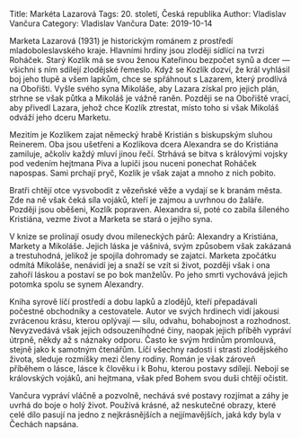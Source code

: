 Title: Markéta Lazarová
Tags: 20. století, Česká republika
Author: Vladislav Vančura
Category: Vladislav Vančura
Date: 2019-10-14

Marketa Lazarová (1931) je historickým románem z prostředí mladoboleslavského kraje. Hlavními hrdiny jsou zloději sídlící na tvrzi Roháček. Starý Kozlík má se svou ženou Kateřinou bezpočet synů a dcer — všichni s ním sdílejí zlodějské řemeslo. Když se Kozlík dozví, že král vyhlásil boj jeho tlupě a všem lapkům, chce se spřáhnout s Lazarem, který prodlívá na Obořišti. Vyšle svého syna Mikoláše, aby Lazara získal pro jejich plán, strhne se však půtka a Mikoláš je vážně raněn. Později se na Obořiště vrací, aby přivedl Lazara, jehož chce Kozlík ztrestat, místo toho si však Mikoláš odváží jeho dceru Marketu.

Mezitím je Kozlíkem zajat německý hrabě Kristián s biskupským sluhou Reinerem. Oba jsou ušetřeni a Kozlíkova dcera Alexandra se do Kristiána zamiluje, ačkoliv každý mluví jinou řečí. Strhává se bitva s královými vojsky pod vedením hejtmana Piva a lupiči jsou nuceni ponechat Roháček napospas. Sami prchají pryč, Kozlík je však zajat a mnoho z nich pobito.

Bratři chtějí otce vysvobodit z vězeňské věže a vydají se k branám města. Zde na ně však čeká síla vojáků, kteří je zajmou a uvrhnou do žaláře. Později jsou oběšeni, Kozlík popraven. Alexandra si, poté co zabila šíleného Kristiána, vezme život a Marketa se stará o jejího syna.

V knize se prolínají osudy dvou mileneckých párů: Alexandry a Kristiána, Markety a Mikoláše. Jejich láska je vášnivá, svým způsobem však zakázaná a trestuhodná, jelikož je spojila dohromady se zajatci. Marketa zpočátku odmítá Mikoláše, nenávidí jej a snaží se vzít si život, později však i ona zahoří láskou a postaví se po bok manželův. Po jeho smrti vychovává jejich potomka spolu se synem Alexandry.

Kniha syrově líčí prostředí a dobu lapků a zlodějů, kteří přepadávali počestné obchodníky a cestovatele. Autor ve svých hrdinech vidí jakousi zvrácenou krásu, kterou oplývají — sílu, odvahu, bohabojnost a rozhodnost. Nevyzvedává však jejich odsouzeníhodné činy, naopak jejich příběh vypráví útrpně, někdy až s náznaky odporu. Často ke svým hrdinům promlouvá, stejně jako k samotným čtenářům. Líčí všechny radosti i strasti zlodějského života, sleduje rozmíšky mezi členy rodiny. Román je však zároveň příběhem o lásce, lásce k člověku i k Bohu, kterou postavy sdílejí. Nebojí se královských vojáků, ani hejtmana, však před Bohem svou duši chtějí očistit.

Vančura vypráví vláčně a pozvolně, nechává své postavy rozjímat a záhy je uvrhá do boje o holý život. Používá krásné, až neskutečné obrazy, které celé dílo pasují na jedno z nejkrásnějších a nejjímavějších, jaká kdy byla v Čechách napsána.

